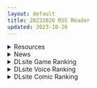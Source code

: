 ```yaml
---
layout: default
title: 20231026 RSS Reader
updated: 2023-10-26
---
```


<details class='content-parent'>
<summary>
Resources
</summary>
<details class='content-child'>
<summary>
<span class='rss-title'> [自购][RJ01110777][クレージュトライ]友達100人できるかな? </span> <a class='rss-link' href='https://gmgard.com/gm123956' target='_blank'>&nbsp;</a>
<div class='rss-published'> 🕛 20231025 18:15:05</div>
</summary>
<img src="https://static.gmgard.us/Images/upload/35090260024138714.jpg" /><br /><p>另一个世界线的波奇，骚完了。</p>
</details>
<details class='content-child'>
<summary>
<span class='rss-title'> [无修正][未知字幕组][Green Bunny] Space Ofera アッガ・ルター 1-4 </span> <a class='rss-link' href='https://gmgard.com/gm123959' target='_blank'>&nbsp;</a>
<div class='rss-published'> 🕛 20231025 14:34:06</div>
</summary>
<img src="https://iili.io/JKvSZ9S.gif" /><br /><p>让人血压飙升的脱线母子</p>
</details>
<details class='content-child'>
<summary>
<span class='rss-title'> 【新汉化作品】[无码][Purple Software] クロノクロック / 柯罗的怀表 无码重译完整汉化硬盘版[汉化重译][葵海计划汉化组][6.29G][BDOD](包括HS全汉化) </span> <a class='rss-link' href='https://www.south-plus.net/read.php?tid=1985933' target='_blank'>&nbsp;</a>
<div class='rss-published'> 🕛 20231025 12:26:41</div>
</summary>
<img src='https://img.imoutomoe.net/\images/2022/09/24/_cover.jpg'/>
<img src='https://img.imoutomoe.net/\images/2022/09/24/33.jpg'/>
<img src='https://img.imoutomoe.net/\images/2022/09/24/34ea4d20e5a8750300.jpg'/>
<img src='https://img.imoutomoe.net/\images/2022/09/24/h_mak02_04a.jpg'/>
 ..
</details>
<details class='content-child'>
<summary>
<span class='rss-title'> [日系/合集][kinntarou]監禁受精ファイル等33本[黑丝/NTR][2.6G] </span> <a class='rss-link' href='https://gmgard.com/gm123958' target='_blank'>&nbsp;</a>
<div class='rss-published'> 🕛 20231025 11:27:04</div>
</summary>
<img src="https://static.gmgard.us/Images/upload/14794251803295406.jpg" /><br /><p>目录</p>
</details>

</details>
<details class='content-parent'>
<summary>
News
</summary>
<details class='content-child'>
<summary>
<span class='rss-title'> “调皮的雌小鬼，要被打屁屁咯~”——GOSE“皮小鬼”评测！（中高刺激，四星推荐） </span> <a class='rss-link' href='https://mingqiceping.com/3126.html' target='_blank'>&nbsp;</a>
<div class='rss-published'> 🕛 20231025 09:28:19</div>
</summary>
大家好啊，我是牛魔王，上周接到一个特别的评测邀请——评测的是杯友之家的产品！ 在杯友之家买杯子买了这么久，没想<div class="yarpp yarpp-related yarpp-related-rss yarpp-template-list">
<!-- YARPP List -->
<h3>Related posts:</h3><ol>
<li><a href="https://mingqiceping.com/2789.html" rel="bookmark" title="“骨感”肥臀的超真实对撞！——LoveFactor风铃御使（大屁股，中刺激）五星推荐！">“骨感”肥臀的超真实对撞！——LoveFactor风铃御使（大屁股，中刺激）五星推荐！ </a></li>
<li><a href="https://mingqiceping.com/2443.html" rel="bookmark" title="Lovefactor禁忌修女 （中高刺激）评测，厚肉+宫口，精神感官的双重刺激！（五星推荐！）">Lovefactor禁忌修女 （中高刺激）评测，厚肉+宫口，精神感官的双重刺激！（五星推荐！） </a></li>
<li><a href="https://mingqiceping.com/2875.html" rel="bookmark" title="“躯干与丰满肉体的完美碰撞”lovefactor完熟女郎（身体）5星推荐！！！">“躯干与丰满肉体的完美碰撞”lovefactor完熟女郎（身体）5星推荐！！！ </a></li>
</ol>
</div>
</details>

</details>
<details class='content-parent'>
<summary>
DLsite Game Ranking
</summary>
<details class='content-child'>
<summary>
<span class='rss-title'> ハチナ怪異譚 [八角家] </span> <a class='rss-link' href='https://www.dlsite.com/maniax/work/=/product_id/RJ431925.html' target='_blank'>&nbsp;</a>
<div class='rss-published'> 🕛 20231026 13:09:42</div>
</summary>
<img src ="http://img.dlsite.jp/modpub/images2/work/doujin/RJ432000/RJ431925_img_main.jpg"/><br/>ぴっちりインナー和装少女が催眠・拘束・状態異常まみれになりながら戦う濃厚Hアクション
</details>
<details class='content-child'>
<summary>
<span class='rss-title'> 忍堕とし [まろん☆まろん] </span> <a class='rss-link' href='https://www.dlsite.com/maniax/work/=/product_id/RJ01052320.html' target='_blank'>&nbsp;</a>
<div class='rss-published'> 🕛 20231026 13:09:42</div>
</summary>
<img src ="http://img.dlsite.jp/modpub/images2/work/doujin/RJ01053000/RJ01052320_img_main.jpg"/><br/>クリックで簡単に調教が楽しめる おさわり調教シミュレーションゲーム!!!たくさんのシーンがあるため、飽きることなく調教を楽しめます!!!調教シーンはフルアニメ&フルボイス! Live2Dを利用したぬるぬると動くアニメーション調教を、ぜひ体感してください!
</details>
<details class='content-child'>
<summary>
<span class='rss-title'> 護身術道場 秘密のNTRレッスン -葵編- [WAKUWAKU] </span> <a class='rss-link' href='https://www.dlsite.com/maniax/work/=/product_id/RJ01083821.html' target='_blank'>&nbsp;</a>
<div class='rss-published'> 🕛 20231026 13:09:42</div>
</summary>
<img src ="http://img.dlsite.jp/modpub/images2/work/doujin/RJ01084000/RJ01083821_img_main.jpg"/><br/>護身術道場 秘密のNTRレッスンのDLCをプレイする為には、別途ゲーム本体が必要です。山神の娘である葵ちゃんと主人公のストーリーを描いています。
</details>
<details class='content-child'>
<summary>
<span class='rss-title'> 護身術道場 秘密のNTRレッスン [WAKUWAKU] </span> <a class='rss-link' href='https://www.dlsite.com/maniax/work/=/product_id/RJ01053661.html' target='_blank'>&nbsp;</a>
<div class='rss-published'> 🕛 20231026 13:09:42</div>
</summary>
<img src ="http://img.dlsite.jp/modpub/images2/work/doujin/RJ01054000/RJ01053661_img_main.jpg"/><br/>これはシミュレーション系のエロゲーで、ユーモアな要素が盛り込まれています。
</details>
<details class='content-child'>
<summary>
<span class='rss-title'> 冒険者の宿へようこそ!2 / patch.1 他愛略奪ぱっち [ぺぺろんちーの] </span> <a class='rss-link' href='https://www.dlsite.com/maniax/work/=/product_id/RJ01105759.html' target='_blank'>&nbsp;</a>
<div class='rss-published'> 🕛 20231026 13:09:42</div>
</summary>
<img src ="http://img.dlsite.jp/modpub/images2/work/doujin/RJ01106000/RJ01105759_img_main.jpg"/><br/>冒険者の宿へようこそ!2のアップグレードデータです
</details>

</details>
<details class='content-parent'>
<summary>
DLsite Voice Ranking
</summary>
<details class='content-child'>
<summary>
<span class='rss-title'> チンカス掃除までしてくれる世話焼きな妹JKとの生活 [スイカ熟成保証委員会] </span> <a class='rss-link' href='https://www.dlsite.com/maniax/work/=/product_id/RJ01086281.html' target='_blank'>&nbsp;</a>
<div class='rss-published'> 🕛 20231026 13:09:45</div>
</summary>
<img src ="http://img.dlsite.jp/modpub/images2/work/doujin/RJ01087000/RJ01086281_img_main.jpg"/><br/>ある日、リビングでうたた寝をしていたあなたは、下腹部の妙な快感で目を覚ます。 美奈穂があなたのペニスを咥え、舌と唇で丹念にチンカス掃除をしていた──
</details>
<details class='content-child'>
<summary>
<span class='rss-title'> 双子ロリ爆乳の媚び媚びお兄ちゃん誘惑【ロリ爆乳の双子が大好きなお兄ちゃんをメロメロにして、気持ちいいお漏らしぴゅっぴゅをさせる話】 [常世常闇所々] </span> <a class='rss-link' href='https://www.dlsite.com/maniax/work/=/product_id/RJ01096800.html' target='_blank'>&nbsp;</a>
<div class='rss-published'> 🕛 20231026 13:09:45</div>
</summary>
<img src ="http://img.dlsite.jp/modpub/images2/work/doujin/RJ01097000/RJ01096800_img_main.jpg"/><br/>ロリ爆乳の双子が大好きな親戚のお兄ちゃんを誘惑して、メロメロにさせてしまう甘々なマゾ向けの話です。女の子達に結婚を迫られるお兄ちゃん…左右から柔らかくて大きいおっぱいを押し付けられたり、耳を小さなお口でしゃぶられたり、少しずつ双子の魅力にハマっていきます…お兄ちゃんは魅惑的なロリ姉妹に負けてしまうのでしょうか?CV みもりあいの様
</details>
<details class='content-child'>
<summary>
<span class='rss-title'> 【透き通る低音】隣の席の一ノ瀬さん。クールでダウナーな彼女との駆け引きえっち。 [桃色みんと] </span> <a class='rss-link' href='https://www.dlsite.com/maniax/work/=/product_id/RJ01075068.html' target='_blank'>&nbsp;</a>
<div class='rss-published'> 🕛 20231026 13:09:45</div>
</summary>
<img src ="http://img.dlsite.jp/modpub/images2/work/doujin/RJ01076000/RJ01075068_img_main.jpg"/><br/>あるきっかけで、“隣の席の一ノ瀬さん”のセフレになる事に…。お互いがヤりたい時にヤる関係…。そのクールな性格からは想像できない程に、彼女の性欲は強くて…。手コキする彼女の手が少し冷たい事…。彼女の秘所が火傷しそうなほどに熱い事…。最奥を突けば押し殺すように吐息を漏らす事を…。”僕”は知っている…。「私らセフレでしょ?何の用かって…セックスしかないじゃん…」
</details>
<details class='content-child'>
<summary>
<span class='rss-title'> JK精灵的异世界孕活 ～高个子丰满黑暗精灵的全力甜蜜榨精～ [青春×フェティシズム] </span> <a class='rss-link' href='https://www.dlsite.com/maniax/work/=/product_id/RJ01099196.html' target='_blank'>&nbsp;</a>
<div class='rss-published'> 🕛 20231026 13:09:45</div>
</summary>
<img src ="http://img.dlsite.jp/modpub/images2/work/doujin/RJ01100000/RJ01099196_img_main.jpg"/><br/>「甜蜜逆强〇」×「无知丰满黑暗精灵」×「异文化青春交流」你喜欢黑暗精灵吗? 这个黑暗精灵,无论哪里都十分丰满♪她将用压倒性的身体从你身上榨取精液♪ 被巨大的黑暗精灵的身体包裹,被逐渐地榨干精液的快感…你想尝试一下吗?
</details>
<details class='content-child'>
<summary>
<span class='rss-title'> 美魔女のレベルお貢ぎ射精【わる～い魔女姉妹がLv.100勇者にドスケベ誘惑をして、情けなぁいレベルお貢ぎ射精をさせる話】 [常世常闇所々] </span> <a class='rss-link' href='https://www.dlsite.com/maniax/work/=/product_id/RJ01070628.html' target='_blank'>&nbsp;</a>
<div class='rss-published'> 🕛 20231026 13:09:45</div>
</summary>
<img src ="http://img.dlsite.jp/modpub/images2/work/doujin/RJ01071000/RJ01070628_img_main.jpg"/><br/>わる～い魔女姉妹がLv.100勇者を誘惑して、レベルお貢ぎ射精をさせるマゾ向けの話です。序盤、Lv.100勇者は魔女の【ベラ】を圧倒します。しかし、勇者は【ベラ】のエッチな色仕掛けにハマってしまい、 レベルをお貢ぎしてしまいます…さらに魔女の【ルーナ】に甘い誘惑されて… 勇者は魔女姉妹の誘惑に打ち勝つことができるのでしょうか?  CV 野上菜月様,陽向葵ゅか様
</details>

</details>
<details class='content-parent'>
<summary>
DLsite Comic Ranking
</summary>
<details class='content-child'>
<summary>
<span class='rss-title'> 女装少年ヒーローのきみが邪悪な組織でTSして淫らな女幹部に堕ちるまんがートランスダークエグゼクティブー [やせうまロール] </span> <a class='rss-link' href='https://www.dlsite.com/maniax/work/=/product_id/RJ01107266.html' target='_blank'>&nbsp;</a>
<div class='rss-published'> 🕛 20231026 13:09:48</div>
</summary>
<img src ="http://img.dlsite.jp/modpub/images2/work/doujin/RJ01108000/RJ01107266_img_main.jpg"/><br/>ピッチリスゥツの女装少年ヒーローが心の闇をくすぐられTS!むっちりギチギチ緊縛スゥツの巨乳女幹部に堕ちる!淫紋やニプルファックも!前作見てなくても大丈夫!裸なし全編テカテカツヤツヤラバースーツ!
</details>
<details class='content-child'>
<summary>
<span class='rss-title'> 天才JK錬金術師(自称)の末路～膨乳の極致、おっぱい改造のレシピ～ [缶子牧場] </span> <a class='rss-link' href='https://www.dlsite.com/maniax/work/=/product_id/RJ315968.html' target='_blank'>&nbsp;</a>
<div class='rss-published'> 🕛 20231026 13:09:48</div>
</summary>
<img src ="http://img.dlsite.jp/modpub/images2/work/doujin/RJ316000/RJ315968_img_main.jpg"/><br/>科学が進歩して、錬金術が没落した現代、錬金術師の家庭に生まれた天才錬金術師(自称)の女子高生―優香梨はいつか錬金術を広めたいと思い、ひっそりと新しい錬金術を研究していたが、謎の人物によって、優香梨の人生に「最大」のピンチがっ!?
</details>
<details class='content-child'>
<summary>
<span class='rss-title'> 就算中了感觉遮断催眠后被侵犯阴蒂和尿道我也绝不会输!!? [私が一番かわいい] </span> <a class='rss-link' href='https://www.dlsite.com/maniax/work/=/product_id/RJ01109220.html' target='_blank'>&nbsp;</a>
<div class='rss-published'> 🕛 20231026 13:09:48</div>
</summary>
<img src ="http://img.dlsite.jp/modpub/images2/work/doujin/RJ01110000/RJ01109220_img_main.jpg"/><br/>感觉遮断催眠!阴蒂被不断摩擦加上尿道被细细侵犯的快感不断积累,随着催眠的解除一口气向我袭来!!
</details>
<details class='content-child'>
<summary>
<span class='rss-title'> ヒル○ャールの肉床～波沫の章～ [可老家] </span> <a class='rss-link' href='https://www.dlsite.com/maniax/work/=/product_id/RJ01100852.html' target='_blank'>&nbsp;</a>
<div class='rss-published'> 🕛 20231026 13:09:48</div>
</summary>
<img src ="http://img.dlsite.jp/modpub/images2/work/doujin/RJ01101000/RJ01100852_img_main.jpg"/><br/>敗北したヒロインが魔物に捕まり、日々輪姦され、やがて孕み袋肉奴隷に堕ちる話。
</details>
<details class='content-child'>
<summary>
<span class='rss-title'> 女子校の性欲処理係として編入した男子生徒による記録 [あのんの大洪水伝説] </span> <a class='rss-link' href='https://www.dlsite.com/maniax/work/=/product_id/RJ439801.html' target='_blank'>&nbsp;</a>
<div class='rss-published'> 🕛 20231026 13:09:48</div>
</summary>
<img src ="http://img.dlsite.jp/modpub/images2/work/doujin/RJ440000/RJ439801_img_main.jpg"/><br/>これは女子校でただ一人の男子である『性欲処理係』のあなたと 欲求不満なドスケベ女子達との濃厚変態プレイの記録である──… 女子校に編入させられたあなたを待っていたのは、思春期でムラムラが止まらない女の子たちとの淫らな日々!?溜まりに溜まった性欲とこじれまくった性癖を解放すべく、 あの手この手であなたに変態プレイを求めてくる彼女達… ド淫乱なニオイフェチ女子に囲まれた、スケベ過ぎる学園性活!
</details>

</details>
